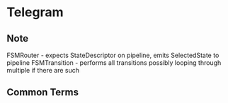 # Telegram

## Note

FSMRouter - expects StateDescriptor on pipeline, emits SelectedState to pipeline
FSMTransition - performs all transitions possibly looping through multiple if there are such

## Common Terms

